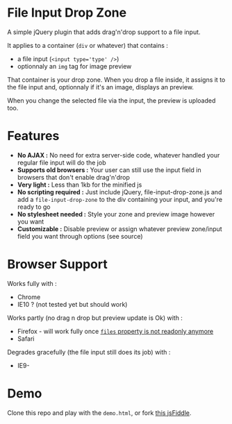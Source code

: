 File Input Drop Zone
====================

A simple jQuery plugin that adds drag'n'drop support to a file input.

It applies to a container (`div` or whatever) that contains :

* a file input (`<input type='type' />`)
* optionnaly an `img` tag for image preview

That container is your drop zone. When you drop a file inside, it assigns it to the file input and, optionnaly if it's an image, displays an preview.

When you change the selected file via the input, the preview is uploaded too.

Features
========

* **No AJAX :** No need for extra server-side code, whatever handled your regular file input will do the job
* **Supports old browsers :** Your user can still use the input field in browsers that don't enable drag'n'drop
* **Very light :** Less than 1kb for the minified js
* **No scripting required :** Just include jQuery, file-input-drop-zone.js and add a `file-input-drop-zone` to the div containing your input, and you're ready to go
* **No stylesheet needed :** Style your zone and preview image however you want
* **Customizable :** Disable preview or assign whatever preview zone/input field you want through options (see source)

Browser Support
===============

Works fully with :

* Chrome
* IE10 ? (not tested yet but should work)

Works partly (no drag n drop but preview update is Ok) with :

* Firefox - will work fully once [`files` property is not readonly anymore](https://bugzilla.mozilla.org/show_bug.cgi?id=757664)
* Safari

Degrades gracefully (the file input still does its job) with :

* IE9-

Demo
====

Clone this repo and play with the `demo.html`, or fork [this jsFiddle](http://jsfiddle.net/ejoubaud/PdNvd/last/).